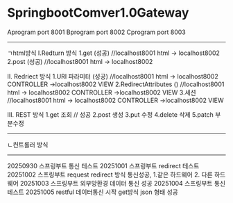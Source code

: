 ﻿# SpringbootComver1.0Gateway


Aprogram port 8001
Bprogram port 8002
Cprogram port 8003

--------------------------------------------------------------
ㄱhtml방식
I.Redturn 방식 
1.get (성공)
//localhost8001 html -> localhost8002 
2.post (성공)
//localhost8001 html -> localhost8002 

II. Redriect 방식
1.URI 파라미터 (성공)
  //localhost8001 html -> localhost8002 CONTROLLER ->localhost8002 VIEW
2.RedirectAttributes ()
  //localhost8001 html -> localhost8002 CONTROLLER ->localhost8002 VIEW
3.세션
  //localhost8001 html -> localhost8002 CONTROLLER ->localhost8002 VIEW

III. REST 방식
1.get 조회 // 성공
2.post 생성
3.put 수정
4.delete 삭제
5.patch 부분수정

--------------------------------------------------------------
ㄴ컨트롤러 방식


--------------------------------------------------------------
20250930 스프링부트 통신 테스트
20251001 스프링부트 redirect 테스트
20251002 스프링부트 request redirect 방식 통신성공, 1.같은 하드웨어 2. 다른 하드웨어
20251003 스프링부트 외부망환경 데이터 통신 성공 
20251004 스프링부트 통신 테스트
20251005 restful 데이터통신 시작 get방식 json 형태 성공 






